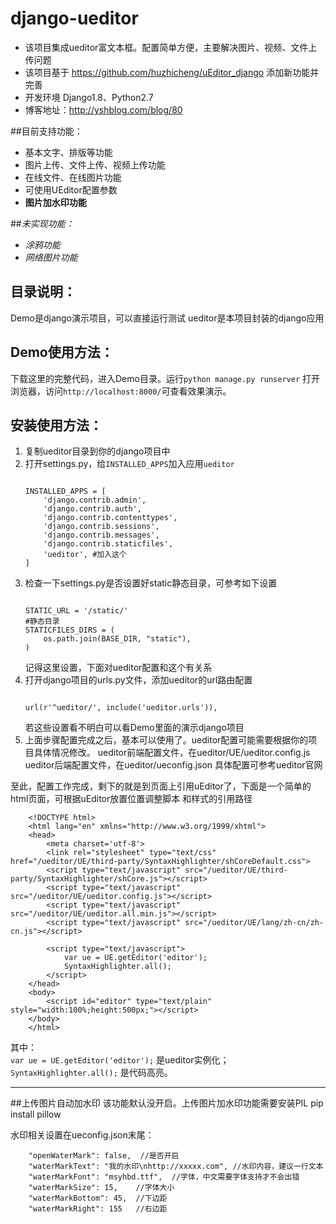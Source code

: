 django-ueditor
==============

 - 该项目集成ueditor富文本框。配置简单方便，主要解决图片、视频、文件上传问题
 - 该项目基于 https://github.com/huzhicheng/uEditor_django 添加新功能并完善
 - 开发环境 Django1.8、Python2.7
 - 博客地址：http://yshblog.com/blog/80

##目前支持功能：
 - 基本文字、排版等功能
 - 图片上传、文件上传、视频上传功能
 - 在线文件、在线图片功能
 - 可使用UEditor配置参数
 - **图片加水印功能**

##*未实现功能：*
 - *涂鸦功能*
 - *网络图片功能*

目录说明：
-----

Demo是django演示项目，可以直接运行测试
ueditor是本项目封装的django应用

Demo使用方法：
-----

下载这里的完整代码，进入Demo目录。运行`python manage.py runserver`
打开浏览器，访问`http://localhost:8000/`可查看效果演示。


安装使用方法：
-----
 1. 复制ueditor目录到你的django项目中
 2. 打开settings.py，给`INSTALLED_APPS`加入应用`ueditor`
    <pre><code>
    INSTALLED_APPS = [
        'django.contrib.admin',
        'django.contrib.auth',
        'django.contrib.contenttypes',
        'django.contrib.sessions',
        'django.contrib.messages',
        'django.contrib.staticfiles',
        'ueditor', #加入这个
    ]
    </code></pre>
 3. 检查一下settings.py是否设置好static静态目录，可参考如下设置
    <pre><code>
    STATIC_URL = '/static/'
    #静态目录
    STATICFILES_DIRS = (
        os.path.join(BASE_DIR, "static"),
    )
    </code></pre>
    记得这里设置，下面对ueditor配置和这个有关系
 4. 打开django项目的urls.py文件，添加ueditor的url路由配置
    <pre><code>
    url(r'^ueditor/', include('ueditor.urls')),
    </code></pre>
    若这些设置看不明白可以看Demo里面的演示django项目
 5. 上面步骤配置完成之后，基本可以使用了。ueditor配置可能需要根据你的项目具体情况修改。
    ueditor前端配置文件，在ueditor/UE/ueditor.config.js
    ueditor后端配置文件，在ueditor/ueconfig.json
    具体配置可参考ueditor官网

至此，配置工作完成，剩下的就是到页面上引用uEditor了，下面是一个简单的html页面，可根据uEditor放置位置调整脚本
和样式的引用路径
```
    <!DOCTYPE html>
    <html lang="en" xmlns="http://www.w3.org/1999/xhtml">
    <head>
        <meta charset='utf-8'>
        <link rel="stylesheet" type="text/css" href="/ueditor/UE/third-party/SyntaxHighlighter/shCoreDefault.css">
        <script type="text/javascript" src="/ueditor/UE/third-party/SyntaxHighlighter/shCore.js"></script>
        <script type="text/javascript" src="/ueditor/UE/ueditor.config.js"></script>
        <script type="text/javascript" src="/ueditor/UE/ueditor.all.min.js"></script>
        <script type="text/javascript" src="/ueditor/UE/lang/zh-cn/zh-cn.js"></script>

        <script type="text/javascript">
            var ue = UE.getEditor('editor');
            SyntaxHighlighter.all();
        </script>
    </head>
    <body>
        <script id="editor" type="text/plain" style="width:100%;height:500px;"></script>
    </body>
    </html>
```
其中：  
`var ue = UE.getEditor('editor');` 是ueditor实例化；  
`SyntaxHighlighter.all();` 是代码高亮。

-----
##上传图片自动加水印
该功能默认没开启。上传图片加水印功能需要安装PIL
pip install pillow

水印相关设置在ueconfig.json末尾：
```
    "openWaterMark": false,  //是否开启
    "waterMarkText": "我的水印\nhttp://xxxxx.com", //水印内容，建议一行文本
    "waterMarkFont": "msyhbd.ttf",  //字体，中文需要字体支持才不会出错
    "waterMarkSize": 15,    //字体大小
    "waterMarkBottom": 45,  //下边距
    "waterMarkRight": 155   //右边距
```